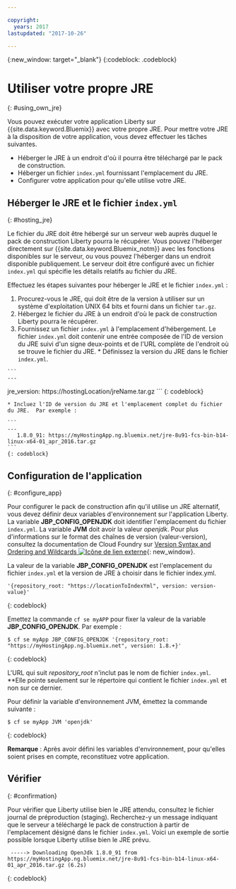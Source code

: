 ```yaml
---

copyright:
  years: 2017
lastupdated: "2017-10-26"

---
```


{:new_window: target="_blank"}
{:codeblock: .codeblock}

# Utiliser votre propre JRE
{: #using_own_jre}

Vous pouvez exécuter votre application Liberty sur {{site.data.keyword.Bluemix}} avec votre propre JRE. Pour mettre votre
JRE à la disposition de votre application, vous devez effectuer les tâches suivantes.
* Héberger le JRE à un endroit d'où il pourra être téléchargé par le pack de construction.
* Héberger un fichier `index.yml` fournissant l'emplacement du JRE.
* Configurer votre application pour qu'elle utilise votre JRE.

## Héberger le JRE et le fichier `index.yml`
{: #hosting_jre}

Le fichier du JRE doit être hébergé sur un serveur web auprès duquel le pack de construction Liberty pourra le récupérer. Vous pouvez
l'héberger directement sur {{site.data.keyword.Bluemix_notm}} avec les fonctions disponibles sur le serveur, ou vous pouvez l'héberger dans un endroit disponible publiquement. Le serveur doit être configuré avec un fichier `index.yml` qui spécifie les détails relatifs au fichier du JRE.

Effectuez les étapes suivantes pour héberger le JRE et le fichier `index.yml` :
  1. Procurez-vous le JRE, qui doit être de la version à utiliser sur un système d'exploitation UNIX 64 bits et fourni dans un fichier `tar.gz`.
  2. Hébergez le fichier du JRE à un endroit d'où le pack de construction Liberty pourra le récupérer.
  3. Fournissez un fichier `index.yml` à l'emplacement d'hébergement. Le fichier `index.yml` doit
contenir une entrée composée de l'ID de version du JRE suivi d'un signe deux-points et de l'URL complète de l'endroit où se trouve le fichier du JRE.
    * Définissez la version du JRE dans le fichier `index.yml`.

    ```
    ---
   jre_version: https://hostingLocation/jreName.tar.gz
    ```
    {: codeblock}

    * Incluez l'ID de version du JRE et l'emplacement complet du fichier du JRE.  Par exemple :

    ```
    ---
       1.8.0_91: https://myHostingApp.ng.bluemix.net/jre-8u91-fcs-bin-b14-linux-x64-01_apr_2016.tar.gz
    ```
    {: codeblock}

## Configuration de l'application
{: #configure_app}

Pour configurer le pack de construction afin qu'il utilise un JRE alternatif, vous devez définir deux variables d'environnement
sur l'application Liberty. La variable **JBP_CONFIG_OPENJDK** doit identifier
l'emplacement du fichier `index.yml`. La variable **JVM**
doit avoir la valeur *openjdk*. Pour plus d'informations sur le format des chaînes
de version (valeur-version), consultez la documentation de Cloud Foundry sur [Version Syntax and Ordering and Wildcards ![Icône de lien externe](../../icons/launch-glyph.svg "Icône de lien externe")](https://github.com/cloudfoundry/ibm-websphere-liberty-buildpack/blob/master/docs/util-repositories.md){: new_window}.

La valeur de la variable
**JBP_CONFIG_OPENJDK** est l'emplacement du fichier `index.yml` et la version de JRE à choisir dans le
fichier index.yml.

```
'{repository_root: "https://locationToIndexYml", version: version-value}'
```
{: codeblock}

Emettez la commande `cf se myAPP` pour fixer la valeur de la variable **JBP_CONFIG_OPENJDK**. Par exemple :
```
$ cf se myApp JBP_CONFIG_OPENJDK '{repository_root: "https://myHostingApp.ng.bluemix.net", version: 1.8.+}'
```
{: codeblock}

L'URL qui suit *repository_root* n'inclut pas le nom de fichier `index.yml`. **Elle pointe seulement sur le répertoire qui contient le fichier `index.yml` et non sur ce dernier.

Pour définir la variable d'environnement JVM, émettez la commande suivante :
```
$ cf se myApp JVM 'openjdk'
```
{: codeblock}

**Remarque** : Après avoir défini les variables d'environnement, pour qu'elles soient prises en compte, reconstituez votre application.

## Vérifier
{: #confirmation}

Pour vérifier que Liberty utilise bien le JRE attendu, consultez le fichier journal de préproduction (staging). Recherchez-y un message indiquant que le serveur a téléchargé le pack de construction à partir de l'emplacement désigné dans le fichier `index.yml`. Voici un exemple de sortie possible lorsque Liberty utilise bien le JRE prévu.
```
 -----> Downloading OpenJdk 1.8.0_91 from https://myHostingApp.ng.bluemix.net/jre-8u91-fcs-bin-b14-linux-x64-01_apr_2016.tar.gz (6.2s)
```
{: codeblock}
